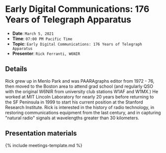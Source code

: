 # Early Digital Communications: 176 Years of Telegraph Apparatus

* **Date**: `March 5, 2021`
* **Time**: `07:00 PM Pacific Time`
* **Topic**: `Early Digital Communications: 176 Years of Telegraph Apparatus`
* **Presenter**: `Rick Ferranti, W6NIR`

## Details

Rick grew up in Menlo Park and was PAARAgraphs editor from 1972 - 76, then moved to the Boston area to attend grad school (and regularly QSO with the original W6NIR from university club stations W1AF and W1MX.)  He worked at MIT Lincoln Laboratory for nearly 20 years before returning to the SF Peninsula in 1999 to start his current position at the Stanford Research Institute.  Rick is interested in the history of radio technology, in restoring communications equipment from the last century, and in capturing "natural radio" signals at wavelengths greater than 30 kilometers.

## Presentation materials

{% include meetings-template.md %}

